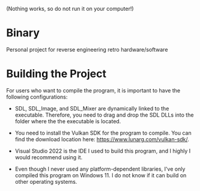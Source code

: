 (Nothing works, so do not run it on your computer!)

# Binary
Personal project for reverse engineering retro hardware/software

# Building the Project

For users who want to compile the program, it is important to have the following
configurations:

 - SDL, SDL_Image, and SDL_Mixer are dynamically linked to the executable.
Therefore, you need to drag and drop the SDL DLLs into the folder where the
the executable is located.

- You need to install the Vulkan SDK for the program to compile. You can find
the download location here: https://www.lunarg.com/vulkan-sdk/.

- Visual Studio 2022 is the IDE I used to build this program, and I highly
I would recommend using it.

- Even though I never used any platform-dependent libraries, I've only compiled
this program on Windows 11. I do not know if it can build on other operating
systems.
